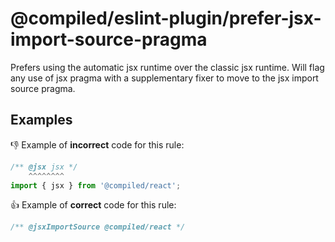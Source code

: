 # @compiled/eslint-plugin/prefer-jsx-import-source-pragma

Prefers using the automatic jsx runtime over the classic jsx runtime.
Will flag any use of jsx pragma with a supplementary fixer to move to the jsx import source pragma.

## Examples

👎 Example of **incorrect** code for this rule:

```js
/** @jsx jsx */
    ^^^^^^^^
import { jsx } from '@compiled/react';
```

👍 Example of **correct** code for this rule:

```js
/** @jsxImportSource @compiled/react */
```
